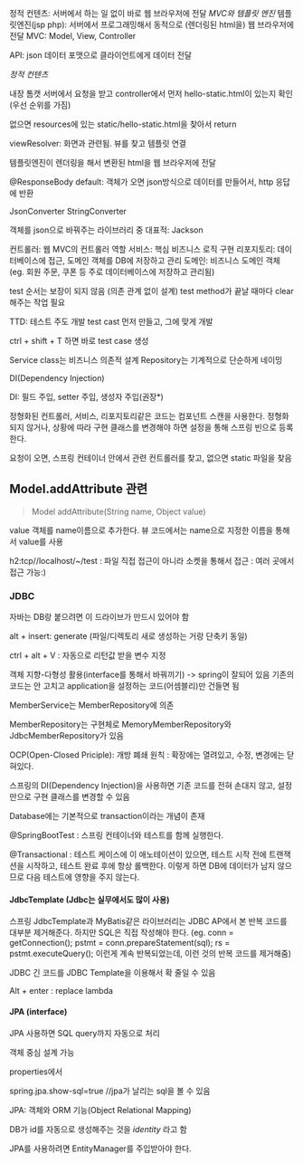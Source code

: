 정적 컨텐츠: 서버에서 하는 일 없이 바로 웹 브라우저에 전달
*MVC와 템플릿 엔진*
템플릿엔진(jsp php): 서버에서 프로그래밍해서 동적으로 (렌더링된 html을) 웹 브라우저에 전달
MVC: Model, View, Controller

API: json 데이터 포맷으로 클라이언트에게 데이터 전달


*정적 컨텐츠*

내장 톰캣 서버에서 요청을 받고 controller에서 먼저 hello-static.html이 있는지 확인(우선 순위를 가짐)

없으면 resources에 있는 static/hello-static.html을 찾아서 return

viewResolver: 화면과 관련됨. 뷰를 찾고 템플릿 연결

템플릿엔진이 렌더링을 해서 변환된 html을 웹 브라우저에 전달



@ResponseBody
default: 객체가 오면 json방식으로 데이터를 만들어서, http 응답에 반환

JsonConverter StringConverter

객체를 json으로 바꿔주는 라이브러리 중 대표적: Jackson





컨트롤러: 웹 MVC의 컨트롤러 역할
서비스: 핵심 비즈니스 로직 구현
리포지토리: 데이터베이스에 접근, 도메인 객체를 DB에 저장하고 관리
도메인: 비즈니스 도메인 객체 (eg. 회원 주문, 쿠폰 등 주로 데이터베이스에 저장하고 관리됨)


test 순서는 보장이 되지 않음 (의존 관계 없이 설계)
 test method가 끝날 때마다 clear해주는 작업 필요

TTD: 테스트 주도 개발
test cast 먼저 만들고, 그에 맞게 개발

ctrl + shift + T 하면 바로 test case 생성

Service class는 비즈니스 의존적 설계
Repository는 기계적으로 단순하게 네이밍

DI(Dependency Injection)

DI: 필드 주입, setter 주입, 생성자 주입(권장*)

정형화된 컨트롤러, 서비스, 리포지토리같은 코드는 컴포넌트 스캔을 사용한다.
정형화되지 않거나, 상황에 따라 구현 클래스를 변경해야 하면 설정을 통해 스프링 빈으로 등록한다.


요청이 오면, 스프링 컨테이너 안에서 관련 컨트롤러를 찾고, 없으면 static 파일을 찾음

## Model.addAttribute 관련

> Model addAttribute(String name, Object value)

value 객체를 name이름으로 추가한다.
뷰 코드에서는 name으로 지정한 이름을 통해서 value를 사용


h2:tcp//localhost/~/test
: 파일 직접 접근이 아니라 소켓을 통해서 접근
: 여러 곳에서 접근 가능:)

### JDBC
자바는 DB랑 붙으려면 이 드라이브가 만드시 있어야 함

alt + insert: generate (파일/디렉토리 새로 생성하는 거랑 단축키 동일)

ctrl + alt + V : 자동으로 리턴값 받을 변수 지정


객체 지향-다형성 활용(interface를 통해서 바꿔끼기) -> spring이 잘되어 있음
기존의 코드는 안 고치고 application을 설정하는 코드(어셈블리)만 건들면 됨

MemberService는 MemberRepository에 의존

MemberRepository는 구현체로 MemoryMemberRepository와 JdbcMemberRepository가 있음

OCP(Open-Closed Priciple): 개방 폐쇄 원칙
: 확장에는 열려있고, 수정, 변경에는 닫혀있다.

스프링의 DI(Dependency Injection)을 사용하면 기존 코드를 전혀 손대지 않고, 설정만으로 구현 클래스를 변경할 수 있음

Database에는 기본적으로 transaction이라는 개념이 존재

@SpringBootTest : 스프링 컨테이너와 테스트를 함께 실행한다.

@Transactional : 테스트 케이스에 이 애노테이션이 있으면, 테스트 시작 전에 트랜잭션을 시작하고,
테스트 완료 후에 항상 롤백한다. 이렇게 하면 DB에 데이터가 남지 않으므로 다음 테스트에 영향을 주지
않는다.

#### JdbcTemplate (Jdbc는 실무에서도 많이 사용)

스프링 JdbcTemplate과 MyBatis같은 라이브러리는 JDBC AP에서 본 반복 코드를 대부분 제거해준다. 하지만 SQL은 직접 작성해야 한다.
(eg. 
	conn = getConnection();
            pstmt = conn.prepareStatement(sql);
            rs = pstmt.executeQuery();
이런게 계속 반복되었는데, 이런 것의 반복 코드를 제거해줌)

JDBC 긴 코드를 JDBC Template을 이용해서 확 줄일 수 있음


Alt + enter : replace lambda

#### JPA (interface)
JPA 사용하면 SQL query까지 자동으로 처리

객체 중심 설계 가능

properties에서

spring.jpa.show-sql=true //jpa가 날리는 sql을 볼 수 있음

JPA: 객체와 ORM 기능(Object Relational Mapping)

DB가 id를 자동으로 생성해주는 것을 *identity* 라고 함

JPA를 사용하려면 EntityManager를 주입받아야 한다.


